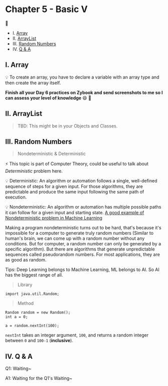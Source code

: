 # Chapter 5 - Basic V

:ice_cream:

* I. [Array](#1-array)
* II. [ArrayList](#2-arraylist)
* III. [Random Numbers](#3-random)
* IV. [Q & A](#4-qa)

<h2 id="1-array">I. Array</h2>

:bulb: To create an array, you have to declare a variable with an array type and then create the array itself.

**Finish all your Day 6 practices on Zybook and send screenshots to me so I can assess your level of knowledge** :smile: :pray:

<h2 id="2-arraylist">II. ArrayList</h2>

> TBD: This might be in your Objects and Classes.

<h2 id="3-random">III. Random Numbers</h2>

> Nondeterministic & Deterministic

:zap: This topic is part of Computer Theory, could be useful to talk about _Deterministic_ problem here.

:bulb: Deterministic: An algorithm or automation follows a single, well-defined sequence of steps for a given input. For those algorithms, they are predictable and produce the same input following the same path of execution.

:bulb: Nondeterministic: An algorithm or automation has multiple possible paths it can follow for a given input and starting state. [A good example of Nondeterministic problem in Machine Learning](https://www.youtube.com/watch?v=Aut32pR5PQA)

Making a program nondeterministic turns out to be hard, that's because it's impossible for a computer to generate truly random numbers (Similar to human's brain, we can come up with a random number without any conditions. But for computer, a random number can only be generated by a specific algorithm). But there are algorithms that generate unpredictable sequences called pseudorandom numbers. For most applications, they are as good as random.

Tips: Deep Learning belongs to Machine Learning, ML belongs to AI. So AI has the biggest range of all.

> Library

```
import java.util.Random;
```

> Method

```
Random random = new Random();
int a = 0;

a = random.nextInt(100);
```

`nextInt` takes an integer argument, `100`, and returns a random integer between `0` and `100-1` (**inclusive**).

<h2 id="4-qa">IV. Q & A</h2>

Q1: Waiting~

A1: Waiting for the Q1's Waiting~